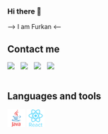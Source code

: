 ### Hi there 👋

--> I am Furkan <--

## Contact me
<p>
  <a href="mailto:furkan.iscn@gmail.com"><img width="30px" align="left" src="https://cdn.jsdelivr.net/npm/simple-icons@v3/icons/gmail.svg" /></a>
  <a href="mailto:furkan.iscn@outlook.com.tr"><img width="30px" align="left" src="https://cdn.jsdelivr.net/npm/simple-icons@v3/icons/microsoftoutlook.svg" /></a>
  <a href="https://linkedin.com/in/furkan-işcan-6b2298210/"><img width="30px" align="left" src="https://cdn.jsdelivr.net/npm/simple-icons@v3/icons/linkedin.svg" /></a>
  <a href="https://www.instagram.com/frkn_iscn/"><img width="30px" align="left" src="https://cdn.jsdelivr.net/npm/simple-icons@v3/icons/instagram.svg" /></a>

</p>

<br />
<br />

## Languages and tools
<p align="left">

  <img src="https://raw.githubusercontent.com/devicons/devicon/master/icons/java/java-original-wordmark.svg" width="40" height="40" />
  <img src="https://raw.githubusercontent.com/devicons/devicon/master/icons/react/react-original-wordmark.svg" width="40" height="40" />

</p>

